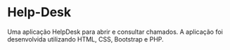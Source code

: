 # Help-Desk
Uma aplicação HelpDesk para abrir e consultar chamados. A aplicação foi desenvolvida utilizando HTML, CSS, Bootstrap e PHP.
